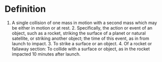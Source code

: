 # Definition

1.  A single collision of one mass in motion with a second mass which
    may be either in motion or at rest. 2. Specifically, the action or
    event of an object, such as a rocket, striking the surface of a
    planet or natural satellite, or striking another object; the time of
    this event, as in from launch to impact. 3. To strike a surface or
    an object. 4. Of a rocket or fallaway section: To collide with a
    surface or object, as in the rocket impacted 10 minutes after
    launch.
